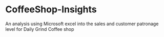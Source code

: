 # CoffeeShop-Insights
An analysis using Microsoft excel into the sales and customer patronage level for Daily Grind Coffee shop
